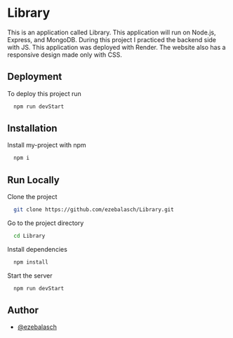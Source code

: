 
# Library

This is an application called Library. This application will run on Node.js, Express, and MongoDB. During this project I practiced the backend side with JS. This application was deployed with Render. The website also has a responsive design made only with CSS. 

## Deployment

To deploy this project run

```bash
  npm run devStart
```


## Installation

Install my-project with npm

```bash
  npm i
```
    
## Run Locally

Clone the project

```bash
  git clone https://github.com/ezebalasch/Library.git
```

Go to the project directory

```bash
  cd Library
```

Install dependencies

```bash
  npm install
```

Start the server

```bash
  npm run devStart
```


## Author

- [@ezebalasch](https://github.com/ezebalasch)

